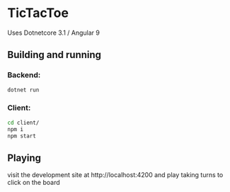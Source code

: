 # TicTacToe
Uses Dotnetcore 3.1 / Angular 9

## Building and running
### Backend:
```bash
dotnet run
```
### Client:
```bash
cd client/
npm i
npm start
```

## Playing
visit the development site at http://localhost:4200 and play taking turns to click on the board